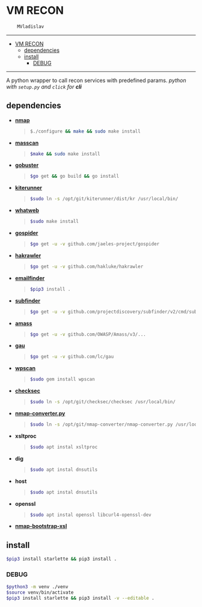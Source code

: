 # VM RECON

```sh
    MVladislav
```

---

- [VM RECON](#vm-recon)
  - [dependencies](#dependencies)
  - [install](#install)
    - [DEBUG](#debug)

---

A python wrapper to call recon services with predefined params.
_python with `setup.py` and `click` for **cli**_

## dependencies

- **[nmap](https://github.com/nmap/nmap.git)**
  > ```sh
  > $./configure && make && sudo make install
  > ```
- **[masscan](https://github.com/robertdavidgraham/masscan.git)**
  > ```sh
  > $make && sudo make install
  > ```
- **[gobuster](https://github.com/OJ/gobuster.git)**
  > ```sh
  > $go get && go build && go install
  > ```
- **[kiterunner](https://github.com/assetnote/kiterunner.git)**
  > ```sh
  > $sudo ln -s /opt/git/kiterunner/dist/kr /usr/local/bin/
  > ```
- **[whatweb](https://github.com/urbanadventurer/WhatWeb.git)**
  > ```sh
  > $sudo make install
  > ```
- **[gospider](https://github.com/jaeles-project/gospider.git)**
  > ```sh
  > $go get -u -v github.com/jaeles-project/gospider
  > ```
- **[hakrawler](https://github.com/hakluke/hakrawler.git)**
  > ```sh
  > $go get -u -v github.com/hakluke/hakrawler
  > ```
- **[emailfinder](https://github.com/Josue87/EmailFinder.git)**
  > ```sh
  > $pip3 install .
  > ```
- **[subfinder](https://github.com/projectdiscovery/subfinder.git)**
  > ```sh
  > $go get -u -v github.com/projectdiscovery/subfinder/v2/cmd/subfinder
  > ```
- **[amass](https://github.com/OWASP/Amass.git)**
  > ```sh
  > $go get -u -v github.com/OWASP/Amass/v3/...
  > ```
- **[gau](https://github.com/lc/gau.git)**
  > ```sh
  > $go get -u -v github.com/lc/gau
  > ```
- **[wpscan](https://github.com/wpscanteam/wpscan.git)**
  > ```sh
  > $sudo gem install wpscan
  > ```
- **[checksec](https://github.com/slimm609/checksec.sh.git)**
  > ```sh
  > $sudo ln -s /opt/git/checksec/checksec /usr/local/bin/
  > ```
- **[nmap-converter.py](https://github.com/mrschyte/nmap-converter.git)**
  > ```sh
  > $sudo ln -s /opt/git/nmap-converter/nmap-converter.py /usr/local/bin/
  > ```
- **xsltproc**
  > ```sh
  > $sudo apt instal xsltproc
  > ```
- **dig**
  > ```sh
  > $sudo apt instal dnsutils
  > ```
- **host**
  > ```sh
  > $sudo apt instal dnsutils
  > ```
- **openssl**
  > ```sh
  > $sudo apt instal openssl libcurl4-openssl-dev
  > ```
- **[nmap-bootstrap-xsl](https://github.com/honze-net/nmap-bootstrap-xsl.git)**

## install

```sh
$pip3 install starlette && pip3 install .
```

### DEBUG

```sh
$python3 -m venv ./venv
$source venv/bin/activate
$pip3 install starlette && pip3 install -v --editable .
```
